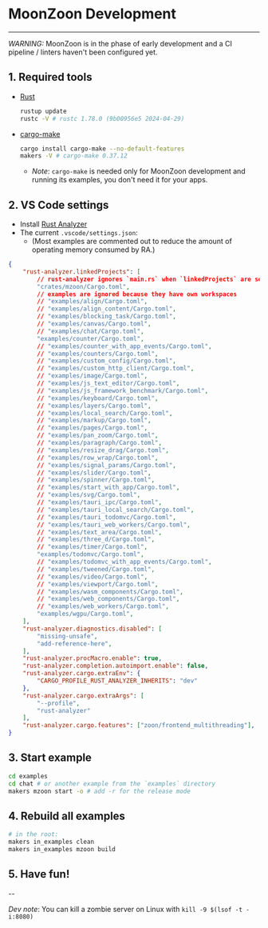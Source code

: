 # MoonZoon Development

---

_WARNING:_ MoonZoon is in the phase of early development and a CI pipeline / linters haven't been configured yet.

## 1. Required tools

- [Rust](https://www.rust-lang.org/)
  ```bash
  rustup update
  rustc -V # rustc 1.78.0 (9b00956e5 2024-04-29)
  ```

- [cargo-make](https://sagiegurari.github.io/cargo-make/)
  ```bash
  cargo install cargo-make --no-default-features
  makers -V # cargo-make 0.37.12
  ```

  - _Note_: `cargo-make` is needed only for MoonZoon development and running its examples, you don't need it for your apps.

## 2. VS Code settings

- Install [Rust Analyzer](https://rust-analyzer.github.io/)
- The current `.vscode/settings.json`: 
  - (Most examples are commented out to reduce the amount of operating memory consumed by RA.)

```json
{
    "rust-analyzer.linkedProjects": [
        // rust-analyzer ignores `main.rs` when `linkedProjects` are set
        "crates/mzoon/Cargo.toml",
        // examples are ignored because they have own workspaces
        // "examples/align/Cargo.toml",
        // "examples/align_content/Cargo.toml",
        // "examples/blocking_task/Cargo.toml",
        // "examples/canvas/Cargo.toml",
        // "examples/chat/Cargo.toml",
        "examples/counter/Cargo.toml",
        // "examples/counter_with_app_events/Cargo.toml",
        // "examples/counters/Cargo.toml",
        // "examples/custom_config/Cargo.toml",
        // "examples/custom_http_client/Cargo.toml",
        // "examples/image/Cargo.toml",
        // "examples/js_text_editor/Cargo.toml",
        // "examples/js_framework_benchmark/Cargo.toml",
        // "examples/keyboard/Cargo.toml",
        // "examples/layers/Cargo.toml",
        // "examples/local_search/Cargo.toml",
        // "examples/markup/Cargo.toml",
        // "examples/pages/Cargo.toml",
        // "examples/pan_zoom/Cargo.toml",
        // "examples/paragraph/Cargo.toml",
        // "examples/resize_drag/Cargo.toml",
        // "examples/row_wrap/Cargo.toml",
        // "examples/signal_params/Cargo.toml",
        // "examples/slider/Cargo.toml",
        // "examples/spinner/Cargo.toml",
        // "examples/start_with_app/Cargo.toml",
        // "examples/svg/Cargo.toml",
        // "examples/tauri_ipc/Cargo.toml",
        // "examples/tauri_local_search/Cargo.toml",
        // "examples/tauri_todomvc/Cargo.toml",
        // "examples/tauri_web_workers/Cargo.toml",
        // "examples/text_area/Cargo.toml",
        // "examples/three_d/Cargo.toml",
        // "examples/timer/Cargo.toml",
        "examples/todomvc/Cargo.toml",
        // "examples/todomvc_with_app_events/Cargo.toml",
        // "examples/tweened/Cargo.toml",
        // "examples/video/Cargo.toml",
        // "examples/viewport/Cargo.toml",
        // "examples/wasm_components/Cargo.toml",
        // "examples/web_components/Cargo.toml",
        // "examples/web_workers/Cargo.toml",
        "examples/wgpu/Cargo.toml",
    ],
    "rust-analyzer.diagnostics.disabled": [
        "missing-unsafe",
        "add-reference-here",
    ],
    "rust-analyzer.procMacro.enable": true,
    "rust-analyzer.completion.autoimport.enable": false,
    "rust-analyzer.cargo.extraEnv": {
        "CARGO_PROFILE_RUST_ANALYZER_INHERITS": "dev"
    },
    "rust-analyzer.cargo.extraArgs": [
        "--profile",
        "rust-analyzer"
    ],
    "rust-analyzer.cargo.features": ["zoon/frontend_multithreading"],
}
```

</details>

## 3. Start example

```sh
cd examples
cd chat # or another example from the `examples` directory
makers mzoon start -o # add -r for the release mode
```

## 4. Rebuild all examples

```sh
# in the root:
makers in_examples clean
makers in_examples mzoon build
```

## 5. Have fun!

--

_Dev note_: You can kill a zombie server on Linux with `kill -9 $(lsof -t -i:8080)`
